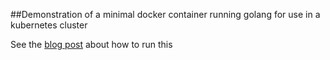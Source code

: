 ##Demonstration of a minimal docker container running golang for use in a kubernetes cluster

See the [blog post](http://www.bite-code.com/2015/07/21/running-minima…rnetes-cluster/) about how to run this